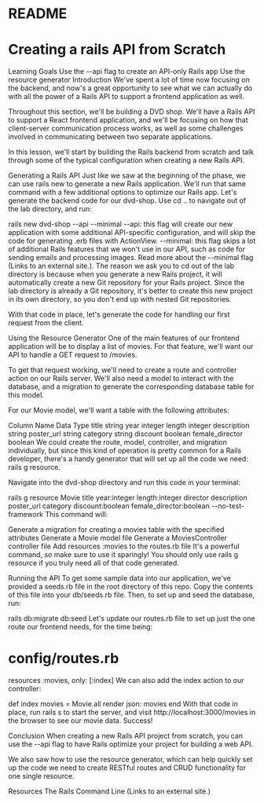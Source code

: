 # README
# Creating a rails API from Scratch

Learning Goals
Use the --api flag to create an API-only Rails app
Use the resource generator
Introduction
We've spent a lot of time now focusing on the backend, and now's a great opportunity to see what we can actually do with all the power of a Rails API to support a frontend application as well.

Throughout this section, we'll be building a DVD shop. We'll have a Rails API to support a React frontend application, and we'll be focusing on how that client-server communication process works, as well as some challenges involved in communicating between two separate applications.

In this lesson, we'll start by building the Rails backend from scratch and talk through some of the typical configuration when creating a new Rails API.

Generating a Rails API
Just like we saw at the beginning of the phase, we can use rails new to generate a new Rails application. We'll run that same command with a few additional options to optimize our Rails app. Let's generate the backend code for our dvd-shop. Use cd .. to navigate out of the lab directory, and run:

rails new dvd-shop --api --minimal 
--api: this flag will create our new application with some additional API-specific configuration, and will skip the code for generating .erb files with ActionView.
--minimal: this flag skips a lot of additional Rails features that we won't use in our API, such as code for sending emails and processing images. Read more about the --minimal flag (Links to an external site.).
The reason we ask you to cd out of the lab directory is because when you generate a new Rails project, it will automatically create a new Git repository for your Rails project. Since the lab directory is already a Git repository, it's better to create this new project in its own directory, so you don't end up with nested Git repositories.

With that code in place, let's generate the code for handling our first request from the client.

Using the Resource Generator
One of the main features of our frontend application will be to display a list of movies. For that feature, we'll want our API to handle a GET request to /movies.

To get that request working, we'll need to create a route and controller action on our Rails server. We'll also need a model to interact with the database, and a migration to generate the corresponding database table for this model.

For our Movie model, we'll want a table with the following attributes:

Column Name	Data Type
title	string
year	integer
length	integer
description	string
poster_url	string
category	string
discount	boolean
female_director	boolean
We could create the route, model, controller, and migration individually, but since this kind of operation is pretty common for a Rails developer, there's a handy generator that will set up all the code we need: rails g resource.

Navigate into the dvd-shop directory and run this code in your terminal:

rails g resource Movie title year:integer length:integer director description poster_url category discount:boolean female_director:boolean --no-test-framework 
This command will:

Generate a migration for creating a movies table with the specified attributes
Generate a Movie model file
Generate a MoviesController controller file
Add resources :movies to the routes.rb file
It's a powerful command, so make sure to use it sparingly! You should only use rails g resource if you truly need all of that code generated.

Running the API
To get some sample data into our application, we've provided a seeds.rb file in the root directory of this repo. Copy the contents of this file into your db/seeds.rb file. Then, to set up and seed the database, run:

rails db:migrate db:seed 
Let's update our routes.rb file to set up just the one route our frontend needs, for the time being:

# config/routes.rb
resources :movies, only: [:index] 
We can also add the index action to our controller:

def index
  movies = Movie.all
  render json: movies
end 
With that code in place, run rails s to start the server, and visit http://localhost:3000/movies in the browser to see our movie data. Success!

Conclusion
When creating a new Rails API project from scratch, you can use the --api flag to have Rails optimize your project for building a web API.

We also saw how to use the resource generator, which can help quickly set up the code we need to create RESTful routes and CRUD functionality for one single resource.

Resources
The Rails Command Line (Links to an external site.)
